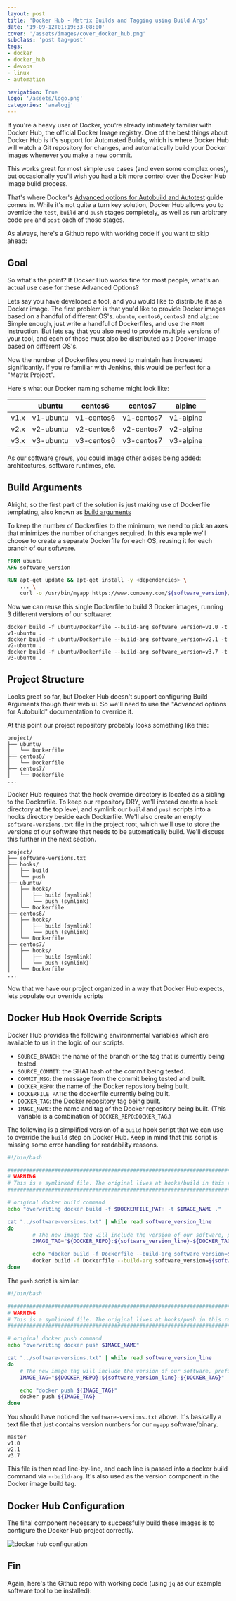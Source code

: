 ```yaml
---
layout: post
title: 'Docker Hub - Matrix Builds and Tagging using Build Args'
date: '19-09-12T01:19:33-08:00'
cover: '/assets/images/cover_docker_hub.png'
subclass: 'post tag-post'
tags:
- docker
- docker_hub
- devops
- linux
- automation

navigation: True
logo: '/assets/logo.png'
categories: 'analogj'
---
```


If you're a heavy user of Docker, you're already intimately familiar with Docker Hub, the official Docker Image registry.
One of the best things about Docker Hub is it's support for Automated Builds, which is where Docker Hub will watch a
Git repository for changes, and automatically build your Docker images whenever you make a new commit.

This works great for most simple use cases (and even some complex ones), but occasionally you'll wish you had a bit more control
over the Docker Hub image build process.

That's where Docker's [Advanced options for Autobuild and Autotest](https://docs.docker.com/docker-hub/builds/advanced/)
guide comes in. While it's not quite a turn key solution, Docker Hub allows you to override the `test`, `build` and `push`
stages completely, as well as run arbitrary code `pre` and `post` each of those stages.


As always, here's a Github repo with working code if you want to skip ahead:

<div class="github-widget" data-repo="AnalogJ/docker-hub-matrix-builds"></div>


## Goal

So what's the point? If Docker Hub works fine for most people, what's an actual use case for these Advanced Options?

Lets say you have developed a tool, and you would like to distribute it as a Docker image. The first problem is that you'd
like to provide Docker images based on a handful of different OS's. `ubuntu`, `centos6`, `centos7` and `alpine`
Simple enough, just write a handful of Dockerfiles, and use the `FROM` instruction.
But lets say that you also need to provide multiple versions of your tool, and each of those must also be distributed as a
Docker Image based on different OS's.

Now the number of Dockerfiles you need to maintain has increased significantly. If you're familiar with Jenkins, this would
be perfect for a "Matrix Project".

Here's what our Docker naming scheme might look like:

|      | ubuntu    | centos6    | centos7    | alpine    |
|------|-----------|------------|------------|-----------|
| v1.x | v1-ubuntu | v1-centos6 | v1-centos7 | v1-alpine |
| v2.x | v2-ubuntu | v2-centos6 | v2-centos7 | v2-alpine |
| v3.x | v3-ubuntu | v3-centos6 | v3-centos7 | v3-alpine |

As our software grows, you could image other axises being added: architectures, software runtimes, etc.

## Build Arguments

Alright, so the first part of the solution is just making use of Dockerfile templating, also known as [build arguments](https://docs.docker.com/engine/reference/commandline/build/#set-build-time-variables---build-arg)

To keep the number of Dockerfiles to the minimum, we need to pick an axes that minimizes the number of changes required.
In this example we'll choose to create a separate Dockerfile for each OS, reusing it for each branch of our software.

```Dockerfile
FROM ubuntu
ARG software_version

RUN apt-get update && apt-get install -y <dependencies> \
    ... \
    curl -o /usr/bin/myapp https://www.company.com/${software_version}/myapp-${software_version}

```

Now we can reuse this single Dockerfile to build 3 Docker images, running 3 different versions of our software:

```
docker build -f ubuntu/Dockerfile --build-arg software_version=v1.0 -t v1-ubuntu .
docker build -f ubuntu/Dockerfile --build-arg software_version=v2.1 -t v2-ubuntu .
docker build -f ubuntu/Dockerfile --build-arg software_version=v3.7 -t v3-ubuntu .
```

## Project Structure
Looks great so far, but Docker Hub doesn't support configuring Build Arguments though their web ui. So we'll need to use the
"Advanced options for Autobuild" documentation to override it.

At this point our project repository probably looks something like this:

```
project/
├── ubuntu/
│   └── Dockerfile
├── centos6/
│   └── Dockerfile
├── centos7/
│   └── Dockerfile
...
```

Docker Hub requires that the hook override directory is located as a sibling to the Dockerfile.
To keep our repository DRY, we'll instead create a `hook` directory at the top level, and symlink our `build` and `push`
scripts into a hooks directory beside each Dockerfile. We'll also create an empty `software-versions.txt` file in the project root,
which we'll use to store the versions of our software that needs to be automatically build. We'll discuss this further in the next section.

```
project/
├── software-versions.txt
├── hooks/
│   ├── build
│   └── push
├── ubuntu/
│   ├── hooks/
│   │   ├── build (symlink)
│   │   └── push (symlink)
│   └── Dockerfile
├── centos6/
│   ├── hooks/
│   │   ├── build (symlink)
│   │   └── push (symlink)
│   └── Dockerfile
├── centos7/
│   ├── hooks/
│   │   ├── build (symlink)
│   │   └── push (symlink)
│   └── Dockerfile
...
```

Now that we have our project organized in a way that Docker Hub expects, lets populate our override scripts

## Docker Hub Hook Override Scripts


Docker Hub provides the following environmental variables which are available to us in the logic of our scripts.

- `SOURCE_BRANCH`: the name of the branch or the tag that is currently being tested.
- `SOURCE_COMMIT`: the SHA1 hash of the commit being tested.
- `COMMIT_MSG`: the message from the commit being tested and built.
- `DOCKER_REPO`: the name of the Docker repository being built.
- `DOCKERFILE_PATH`: the dockerfile currently being built.
- `DOCKER_TAG`: the Docker repository tag being built.
- `IMAGE_NAME`: the name and tag of the Docker repository being built. (This variable is a combination of `DOCKER_REPO`:`DOCKER_TAG`.)

The following is a simplified version of a `build` hook script that we can use to override the `build` step on Docker Hub.
Keep in mind that this script is missing some error handling for readability reasons.

```bash
#!/bin/bash

###############################################################################
# WARNING
# This is a symlinked file. The original lives at hooks/build in this repository
###############################################################################

# original docker build command
echo "overwriting docker build -f $DOCKERFILE_PATH -t $IMAGE_NAME ."

cat "../software-versions.txt" | while read software_version_line
do
        # The new image tag will include the version of our software, prefixed to the os image we're currently building
        IMAGE_TAG="${DOCKER_REPO}:${software_version_line}-${DOCKER_TAG}"

        echo "docker build -f Dockerfile --build-arg software_version=${software_version_line} -t ${IMAGE_TAG} ../"
        docker build -f Dockerfile --build-arg software_version=${software_version_line} -t ${IMAGE_TAG} ../
done

```

The `push` script is similar:

```bash
#!/bin/bash

###############################################################################
# WARNING
# This is a symlinked file. The original lives at hooks/push in this repository
###############################################################################

# original docker push command
echo "overwriting docker push $IMAGE_NAME"

cat "../software-versions.txt" | while read software_version_line
do
    # The new image tag will include the version of our software, prefixed to the os image we're currently building
    IMAGE_TAG="${DOCKER_REPO}:${software_version_line}-${DOCKER_TAG}"

    echo "docker push ${IMAGE_TAG}"
    docker push ${IMAGE_TAG}
done

```

You should have noticed the `software-versions.txt` above. It's basically a text file that just contains version numbers for
our `myapp` software/binary.

```
master
v1.0
v2.1
v3.7
```
This file is then read line-by-line, and each line is passed into a docker build command via `--build-arg`. It's also used as the
version component in the Docker image build tag.

## Docker Hub Configuration

The final component necessary to successfully build these images is to configure the Docker Hub project correctly.

<img src="{{ site.url }}/assets/images/docker-hub/docker-hub-configuration.png" alt="docker hub configuration" style="max-height: 500px;"/>

## Fin

Again, here's the Github repo with working code (using `jq` as our example software tool to be installed):

<div class="github-widget" data-repo="AnalogJ/docker-hub-matrix-builds"></div>
